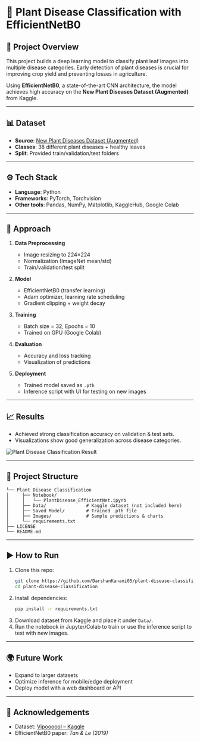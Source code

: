 # 🌱 Plant Disease Classification with EfficientNetB0

## 📌 Project Overview
This project builds a deep learning model to classify plant leaf images into multiple disease categories. Early detection of plant diseases is crucial for improving crop yield and preventing losses in agriculture.  

Using **EfficientNetB0**, a state-of-the-art CNN architecture, the model achieves high accuracy on the **New Plant Diseases Dataset (Augmented)** from Kaggle.

---

## 📊 Dataset
- **Source**: [New Plant Diseases Dataset (Augmented)](https://www.kaggle.com/datasets/vipoooool/new-plant-diseases-dataset)  
- **Classes**: 38 different plant diseases + healthy leaves  
- **Split**: Provided train/validation/test folders  

---

## ⚙️ Tech Stack
- **Language**: Python  
- **Frameworks**: PyTorch, Torchvision  
- **Other tools**: Pandas, NumPy, Matplotlib, KaggleHub, Google Colab  

---

## 🚀 Approach
1. **Data Preprocessing**
   - Image resizing to 224×224  
   - Normalization (ImageNet mean/std)  
   - Train/validation/test split  

2. **Model**
   - EfficientNetB0 (transfer learning)  
   - Adam optimizer, learning rate scheduling  
   - Gradient clipping + weight decay  

3. **Training**
   - Batch size = 32, Epochs = 10  
   - Trained on GPU (Google Colab)  

4. **Evaluation**
   - Accuracy and loss tracking  
   - Visualization of predictions  

5. **Deployment**
   - Trained model saved as `.pth`  
   - Inference script with UI for testing on new images  

---

## 📈 Results
- Achieved strong classification accuracy on validation & test sets.  
- Visualizations show good generalization across disease categories.  

![Plant Disease Classification Result](Images/Result.png)

---

## 📂 Project Structure
```
└── Plant Disease Classification
│     ├── Notebook/
│     │   └── PlantDisease_EfficientNet.ipynb
│     ├── Data/               # Kaggle dataset (not included here)
│     ├── Saved Model/        # Trained .pth file
│     ├── Images/             # Sample predictions & charts
│     └── requirements.txt
├── LICENSE
└── README.md
```

---

## ▶️ How to Run
1. Clone this repo:  
   ```bash
   git clone https://github.com/DarshanKanani05/plant-disease-classification.git
   cd plant-disease-classification
   ```
2. Install dependencies:  
   ```bash
   pip install -r requirements.txt
   ```
3. Download dataset from Kaggle and place it under `Data/`.  
4. Run the notebook in Jupyter/Colab to train or use the inference script to test with new images.  

---

## 🌍 Future Work
- Expand to larger datasets  
- Optimize inference for mobile/edge deployment  
- Deploy model with a web dashboard or API  

---

## 🙌 Acknowledgements
- Dataset: [Vipoooool – Kaggle](https://www.kaggle.com/datasets/vipoooool/new-plant-diseases-dataset)  
- EfficientNetB0 paper: *Tan & Le (2019)*  
